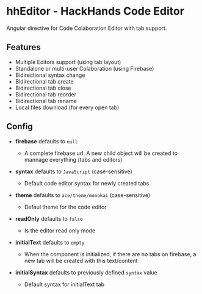 # hhEditor - HackHands Code Editor
Angular directive for Code Colaboration Editor with tab support.

## Features
- Multiple Editors support (using tab layout)
- Standalone or multi-user Colaboration (using Firebase)
- Bidirectional syntax change
- Bidirectional tab create
- Bidirectional tab close
- Bidirectional tab reorder
- Bidirectional tab rename
- Local files download (for every open tab)

## Config

* **firebase** defaults to `null`
	* A complete firebase url. A new child object will be created to mannage everything (tabs and editors)

* **syntax** defaults to `JavaScript` (case-sensitive)
	* Default code editor syntax for newly created tabs

* **theme** defaults to `ace/theme/monokai` (case-sensitive)
	* Defaul theme for the code editor

* **readOnly** defaults to `false`
	* Is the editor read only mode

* **initialText** defaults to `empty`
	* When the component is initialized, if there are no tabs on firebase, a new tab will be created with this text/content

* **initialSyntax** defaults to previously defined `syntax` value
	* Default syntax for initialText tab
